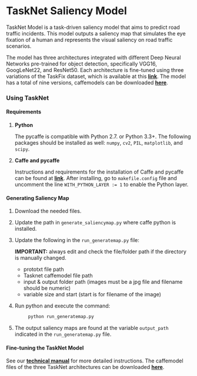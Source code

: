# TaskNet Saliency Model
TaskNet Model is a task-driven saliency model that aims to predict road traffic incidents. This model outputs a saliency map that simulates the eye fixation of a human and represents the visual saliency on road traffic scenarios. 

The model has three architectures integrated with different Deep Neural Networks pre-trained for object detection, specifically VGG16, GoogLeNet22, and ResNet50. Each architecture is fine-tuned using three variations of the TaskFix dataset, which is available at this **[link](https://tinyurl.com/TaskFix2020)**. The model has a total of nine versions, caffemodels can be downloaded **[here](https://tinyurl.com/TaskNetCaffemodels)**.

### Using TaskNet

#### Requirements
1.  **Python**

    The pycaffe is compatible with Python 2.7. or Python 3.3+.
    The following packages should be installed as well: `numpy`, `cv2`, `PIL`, `matplotlib`, and `scipy`.
2.  **Caffe and pycaffe**

    Instructions and requirements for the installation of Caffe and pycaffe can be found at **[link](http://caffe.berkeleyvision.org/installation.html)**.
    After installing, go to ```` makefile.config ```` file and uncomment the line ```` WITH_PYTHON_LAYER := 1 ```` to enable the Python layer.
    
#### Generating Saliency Map
1.  Download the needed files.
2.  Update the path in ```` generate_saliencymap.py ```` where caffe python is installed.
3.  Update the following in the ```` run_generatemap.py ```` file:
    
    **IMPORTANT:**	always edit and check the file/folder path if the directory is manually changed.
    * prototxt file path
    * Tasknet caffemodel file path
    * input & output folder path  (images must be a jpg file and filename should be numeric)	
    * variable size and start (start is for filename of the image)	
4.  Run python and execute the command: 
    ```` python 
         python run_generatemap.py 
    ````
5.  The output saliency maps are found at the variable ```` output_path ```` indicated in the ```` run_generatemap.py ```` file.
    
#### Fine-tuning the TaskNet Model
See our **[technical manual](https://tinyurl.com/TaskNetTechnicalManual)** for more detailed instructions. The caffemodel files of the three TaskNet architectures can be downloaded **[here](https://tinyurl.com/ArchitectureCaffemodels)**.

